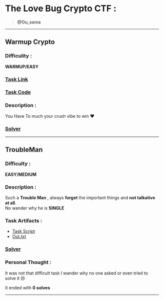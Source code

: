 # The Love Bug Crypto CTF :
> **@Ou_sama**
<hr>

## **Warmup Crypto**

### Difficulity : 

**WARMUP/EASY**

### [Task Link](https://matchinglove.ctf.securinets.tn)
### [Task Code](./Warmup%20Crypto/task.py)

### Description :

You Have To much your crush vibe to win :heart: 

### [Solver](./Warmup%20Crypto/solver.ipynb)

<hr>

## T**roubleMan**

### Difficulty : 

**EASY/MEDIUM**

### Description :

Such a **Trouble Man** , always **forget** the important things and **not talkative at all**. <br>
No wander why he is **SINGLE**

### Task Artifacts :

* [Task Script](./TroubleMan/task.py)
* [Out.txt](./TroubleMan/out.txt)

### [Solver](./TroubleMan/solver.ipynb)

### Personal Thought :

It was not that difficult task I wander why no one asked or even tried to solve it :disappointed:

It ended with **0 solves**

<hr>

